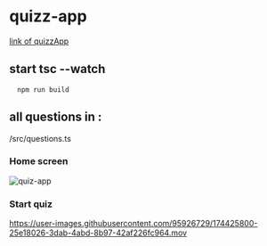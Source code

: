 # quizz-app

[link of quizzApp](https://derejeg.promo-106.codeur.online/quizz-app/)

## start tsc --watch
``` 
  npm run build
```

## all questions in : 

/src/questions.ts

### Home screen 
![quiz-app](https://user-images.githubusercontent.com/95926729/174425760-365e8b36-697f-468d-a86a-2fbfc43454ea.png)

### Start quiz 
https://user-images.githubusercontent.com/95926729/174425800-25e18026-3dab-4abd-8b97-42af226fc964.mov
